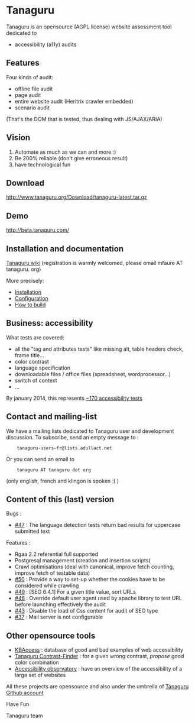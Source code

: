 # Tanaguru

Tanaguru is an opensource (AGPL license) website assessment tool dedicated to

* accessibility (a11y) audits

## Features

Four kinds of audit:

* offline file audit
* page audit
* entire website audit (Heritrix crawler embedded)
* scenario audit 

(That's the DOM that is tested, thus dealing with JS/AJAX/ARIA)
 
## Vision

1. Automate as much as we can and more :)
2. Be 200% reliable (don't give erroneous result)
3. have technological fun

## Download

http://www.tanaguru.org/Download/tanaguru-latest.tar.gz

## Demo

http://beta.tanaguru.com/

## Installation and documentation

[Tanaguru wiki](http://www.tanaguru.org) (registration is warmly welcomed, please email mfaure AT tanaguru. org)

More precisely:

* [Installation](http://www.tanaguru.org/en/content/tanaguru-3x)
* [Configuration](http://www.tanaguru.org/en/content/configuration)
* [How to build](http://www.tanaguru.org/en/content/how-build)

## Business: accessibility

What tests are covered:

* all the "tag and attributes tests" like missing alt, table headers check, frame title...
* color contrast
* language specification
* downloadable files / office files (spreadsheet, wordprocessor...)
* switch of context
* ...

By january 2014, this represents [~170 accessibility tests](http://www.tanaguru.org/en/content/accessiweb-22-coverage)

## Contact and mailing-list

We have a mailing lists dedicated to Tanaguru user and development
discussion. To subscribe, send an empty message to :

        tanaguru-users-fr@lists.adullact.net

Or you can send an email to 

        tanaguru AT tanaguru dot org 

(only english, french and klingon is spoken :) ) 

## Content of this (last) version

Bugs :

- [#47](https://github.com/Tanaguru/Tanaguru/issues/47) : The language detection tests return bad results for uppercase submitted text

Features : 

- Rgaa 2.2 referential full supported
- Postgresql management (creation and insertion scripts)
- Crawl optimisations (deal with canonical, improve fetch counting, improve fetch of testable data)
- [#50](https://github.com/Tanaguru/Tanaguru/issues/50) : Provide a way to set-up whether the cookies have to be considered while crawling
- [#49](https://github.com/Tanaguru/Tanaguru/issues/49) : [SEO 6.4.1] For a given title value, sort URLs
- [#46](https://github.com/Tanaguru/Tanaguru/issues/46) : Override default user agent used by apache library to test URL before launching effectively the audit
- [#43](https://github.com/Tanaguru/Tanaguru/issues/43) : Disable the load of Css content for audit of SEO type
- [#37](https://github.com/Tanaguru/Tanaguru/issues/37) : Mail server is not configurable

## Other opensource tools

* [KBAccess](http://www.kbaccess.org/) : database of good and bad examples of web accessibility
* [Tanaguru Contrast-Finder](http://contrast-finder.tanaguru.com/) : for a given wrong contrast, *propose* good color combination
* [Accessibility observatory](http://observatoire-accessibilite.org/) : have an overview of the accessibility of a large set of websites
 
All these projects are opensource and also under the umbrella of [Tanaguru Github account](https://github.com/Tanaguru)

Have Fun

Tanaguru team
